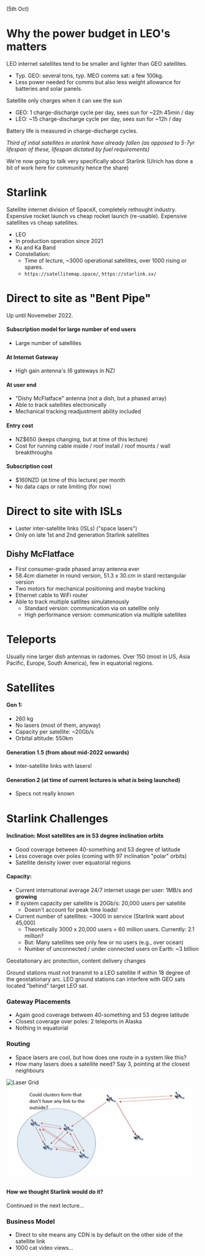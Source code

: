 (5th Oct)

# Why the power budget in LEO's matters
LEO internet satellites tend to be smaller and lighter than GEO satellites.
- Typ. GEO: several tons, typ. MEO comms sat: a few 100kg.
- Less power needed for comms but also less weight allowance for batteries and solar panels.

Satellite only charges when it can see the sun
- GEO: 1 charge-discharge cycle per day, sees sun for ~22h 45min / day
- LEO: ~15 charge-discharge cycle per day, sees sun for ~12h / day

Battery life is measured in charge-discharge cycles.

_Third of intial satellites in starlink have already fallen (as opposed to 5-7yr lifespan of these, lifespan dictated by fuel requirements)_

We're now going to talk very specifically about Starlink (Ulrich has done a bit of work here for community hence the share)

# Starlink
Satellite internet division of SpaceX, completely rethought industry. Expensive rocket launch vs cheap rocket launch (re-usable). Expensive satellites vs cheap satellites.

- LEO
- In production operation since 2021
- Ku and Ka Band
- Constellation:
    - Time of lecture, ~3000 operational satellites, over 1000 rising or spares.
    - `https://satellitemap.space/`, `https://starlink.sx/`

# Direct to site as "Bent Pipe"
Up until Novemeber 2022.

#### Subscription model for large number of end users
- Large number of satellites

#### At Internet Gateway
- High gain antenna's (6 gateways in NZ)

#### At user end
- "Dishy McFlatface" antenna (not a dish, but a phased array)
- Able to track satellites electronically
- Mechanical tracking readjustment ability included

#### Entry cost
- NZ$650 (keeps changing, but at time of this lecture)
- Cost for running cable inside / roof install / roof mounts / wall breakthroughs

#### Subscription cost
- $160NZD (at time of this lecture) per month
- No data caps or rate limiting (for now)

# Direct to site with ISLs
- Laster inter-satellite links (ISLs) ("space lasers")
- Only on late 1st and 2nd generation Starlink satellites

## Dishy McFlatface
- First consumer-grade phased array antenna ever
- 58.4cm diameter in round version, 51.3 x 30.cm in stard rectangular version
- Two motors for mechanical positioning and maybe tracking
- Ethernet cable to WiFi router
- Able to track multiple satllites simulatenously
    - Standard version: communication via on satellite only
    - High performance version: communication via multiple satellites

# Teleports
Usually nine larger dish antennas in radomes. Over 150 (most in US, Asia Pacific, Europe, South America), few in equatorial regions.

# Satellites
#### Gen 1:
- 260 kg
- No lasers (most of them, anyway)
- Capacity per satellite: ~20Gb/s
- Orbital altitude: 550km

#### Generation 1.5 (from about mid-2022 onwards)
- Inter-satellite links with lasers!

#### Generation 2 (at time of current lectures is what is being launched)
- Specs not really known

# Starlink Challenges

#### Inclination: Most satellites are in 53 degree inclination orbits
- Good coverage between 40-something and 53 degree of latitude
- Less coverage over poles (coming with 97 inclination "polar" orbits)
- Satellite density lower over equatorial regions

#### Capacity:
- Current international average 24/7 internet usage per user: 1MB/s and **growing**
- If system capacity per satellite is 20Gb/s: 20,000 users per satellite
    - Doesn't account for peak time loads!
- Current number of satellites: ~3000 in service (Starlink want about 45,000)
    - Theoretically 3000 x 20,000 users = 60 million users. Currently: 2.1 million?
    - But: Many satellites see only few or no users (e.g., over ocean)
    - Number of unconnected / under connected users on Earth: ~3 billion

Geostationary arc protection, content delivery changes

Ground stations must not transmit to a LEO satellite if within 18 degree of the geostationary arc. LEO ground stations can interfere with GEO sats located "behind" target LEO sat.

### Gateway Placements
- Again good coverage between 40-something and 53 degree latitude
- Closest coverage over poles: 2 teleports in Alaska
- Nothing in equatorial

### Routing
- Space lasers are cool, but how does one route in a system like this?
- How many lasers does a satellite need? Say 3, pointing at the closest neighbours

![Laser Grid](laser-grind.png)
![Laser Cluster](laser-cluster.png)

#### How we thought Starlink would do it?
Continued in the next lecture...

### Business Model
- Direct to site means any CDN is by default on the other side of the satellite link
- 1000 cat video views...

